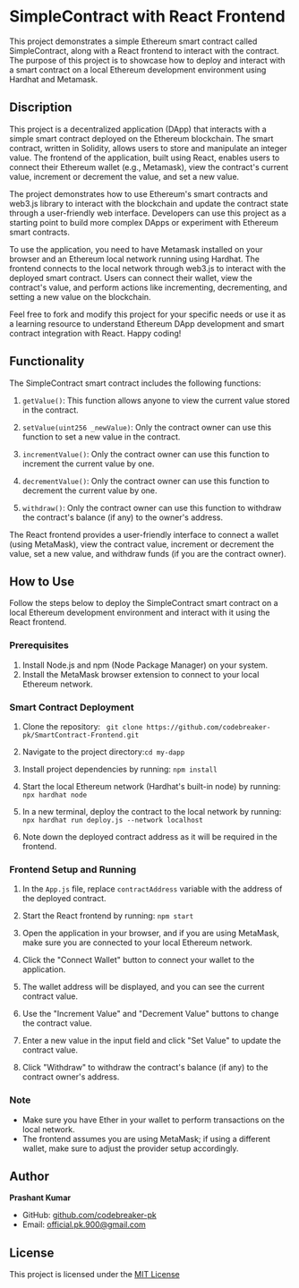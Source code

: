 # SimpleContract with React Frontend

This project demonstrates a simple Ethereum smart contract called SimpleContract, along with a React frontend to interact with the contract. The purpose of this project is to showcase how to deploy and interact with a smart contract on a local Ethereum development environment using Hardhat and Metamask.
## Discription
This project is a decentralized application (DApp) that interacts with a simple smart contract deployed on the Ethereum blockchain. The smart contract, written in Solidity, allows users to store and manipulate an integer value. The frontend of the application, built using React, enables users to connect their Ethereum wallet (e.g., Metamask), view the contract's current value, increment or decrement the value, and set a new value.

The project demonstrates how to use Ethereum's smart contracts and web3.js library to interact with the blockchain and update the contract state through a user-friendly web interface. Developers can use this project as a starting point to build more complex DApps or experiment with Ethereum smart contracts.

To use the application, you need to have Metamask installed on your browser and an Ethereum local network running using Hardhat. The frontend connects to the local network through web3.js to interact with the deployed smart contract. Users can connect their wallet, view the contract's value, and perform actions like incrementing, decrementing, and setting a new value on the blockchain.

Feel free to fork and modify this project for your specific needs or use it as a learning resource to understand Ethereum DApp development and smart contract integration with React. Happy coding!
## Functionality

The SimpleContract smart contract includes the following functions:

1. `getValue()`: This function allows anyone to view the current value stored in the contract.

2. `setValue(uint256 _newValue)`: Only the contract owner can use this function to set a new value in the contract.

3. `incrementValue()`: Only the contract owner can use this function to increment the current value by one.

4. `decrementValue()`: Only the contract owner can use this function to decrement the current value by one.

5. `withdraw()`: Only the contract owner can use this function to withdraw the contract's balance (if any) to the owner's address.

The React frontend provides a user-friendly interface to connect a wallet (using MetaMask), view the contract value, increment or decrement the value, set a new value, and withdraw funds (if you are the contract owner).

## How to Use

Follow the steps below to deploy the SimpleContract smart contract on a local Ethereum development environment and interact with it using the React frontend.

### Prerequisites

1. Install Node.js and npm (Node Package Manager) on your system.
2. Install the MetaMask browser extension to connect to your local Ethereum network.

### Smart Contract Deployment

1. Clone the repository: ```
git clone https://github.com/codebreaker-pk/SmartContract-Frontend.git```
2.  Navigate to the project directory:`cd my-dapp`
3. Install project dependencies by running: `npm install`

4. Start the local Ethereum network (Hardhat's built-in node) by running: `npx hardhat node`

5. In a new terminal, deploy the contract to the local network by running: `npx hardhat run deploy.js --network localhost`

6. Note down the deployed contract address as it will be required in the frontend.

### Frontend Setup and Running

1. In the `App.js` file, replace `contractAddress` variable with the address of the deployed contract.

2. Start the React frontend by running: `npm start`

3. Open the application in your browser, and if you are using MetaMask, make sure you are connected to your local Ethereum network.

4. Click the "Connect Wallet" button to connect your wallet to the application.

5. The wallet address will be displayed, and you can see the current contract value.

6. Use the "Increment Value" and "Decrement Value" buttons to change the contract value.

7. Enter a new value in the input field and click "Set Value" to update the contract value.

8. Click "Withdraw" to withdraw the contract's balance (if any) to the contract owner's address.

### Note

- Make sure you have Ether in your wallet to perform transactions on the local network.
- The frontend assumes you are using MetaMask; if using a different wallet, make sure to adjust the provider setup accordingly.


## Author

**Prashant Kumar**

- GitHub: [github.com/codebreaker-pk](https://github.com/codebreaker-pk)
- Email: official.pk.900@gmail.com

## License
This project is licensed under the [MIT License](LICENSE)
